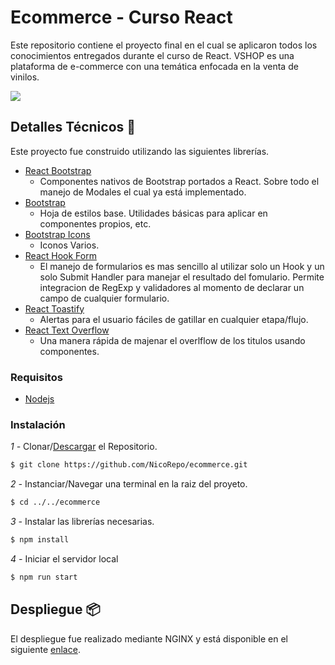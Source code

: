 # Ecommerce - Curso React

Este repositorio contiene el proyecto final en el cual se aplicaron todos los conocimientos entregados durante el curso de React. VSHOP es una plataforma de e-commerce con una temática enfocada en la venta de vinilos.

![]([VSHOP-DEMO.gif)


## Detalles Técnicos 🔧

Este proyecto fue construido utilizando las siguientes librerías.

- [React Bootstrap](https://react-bootstrap.netlify.app/)
  - Componentes nativos de Bootstrap portados a React. Sobre todo el manejo de Modales el cual ya está implementado.
- [Bootstrap](https://getbootstrap.com/)
  - Hoja de estilos base. Utilidades básicas para aplicar en componentes propios, etc.
- [Bootstrap Icons](https://icons.getbootstrap.com/)
  - Iconos Varios.
- [React Hook Form](https://react-hook-form.com/)
  - El manejo de formularios es mas sencillo al utilizar solo un Hook y un solo Submit Handler para manejar el resultado del fomulario. Permite integracion de RegExp y validadores al momento de declarar un campo de cualquier formulario.
- [React Toastify](https://fkhadra.github.io/react-toastify/introduction)
  - Alertas para el usuario fáciles de gatillar en cualquier etapa/flujo.
- [React Text Overflow](https://github.com/loktar00/react-text-overflow#readme)
  - Una manera rápida de majenar el overlflow de los titulos usando componentes.

### Requisitos

- [Nodejs](https://nodejs.org/es)
### Instalación

_1 -_ Clonar/[Descargar](https://github.com/NicoRepo/ecommerce/archive/refs/heads/main.zip) el Repositorio.

```bash
$ git clone https://github.com/NicoRepo/ecommerce.git
```

_2 -_ Instanciar/Navegar una terminal en la raiz del proyeto.
```bash
$ cd ../../ecommerce
```

_3 -_ Instalar las librerías necesarias.
```bash
$ npm install
```
_4 -_ Iniciar el servidor local

```bash
$ npm run start
```

## Despliegue 📦

El despliegue fue realizado mediante NGINX y está disponible en el siguiente [enlace](https://vshop.nmaza.dev/).

